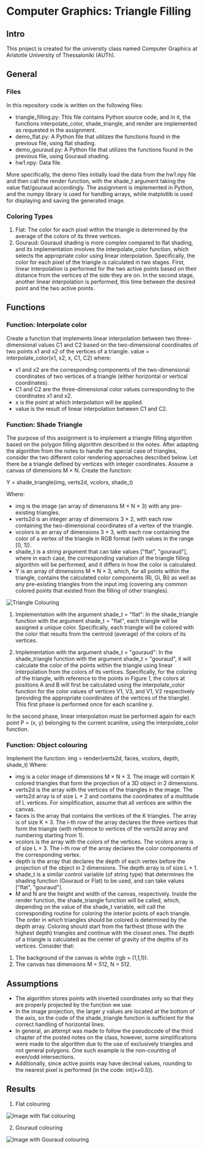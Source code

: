 # Computer Graphics: Triangle Filling
## Intro
This project is created for the university class named Computer Graphics at Aristotle University of Thessaloniki (AUTh).

## General
### Files
In this repository code is written on the following files:
* triangle_filling.py: This file contains Python source code, and in it, the functions interpolate_color, shade_triangle, and render are implemented as requested in the assignment.
* demo_flat.py: A Python file that utilizes the functions found in the previous file, using flat shading.
* demo_gouraud.py: A Python file that utilizes the functions found in the previous file, using Gouraud shading.
* hw1.npy: Data file.

More specifically, the demo files initially load the data from the hw1.npy file and then call the render function, with the shade_t argument taking the value flat/gouraud accordingly. The assignment is implemented in Python, and the numpy library is used for handling arrays, while matplotlib is used for displaying and saving the generated image.

### Coloring Types
1. Flat: The color for each pixel within the triangle is determined by the average of the colors of its three vertices.
2. Gouraud: Gouraud shading is more complex compared to flat shading, and its implementation involves the interpolate_color function, which selects the appropriate color using linear interpolation. Specifically, the color for each pixel of the triangle is calculated in two stages. First, linear interpolation is performed for the two active points based on their distance from the vertices of the side they are on. In the second stage, another linear interpolation is performed, this time between the desired point and the two active points.

## Functions
### Function: Interpolate color
Create a function that implements linear interpolation between two three-dimensional values C1 and C2 based on the two-dimensional coordinates of two points x1 and x2 of the vertices of a triangle.
value = interpolate_color(x1, x2, x, C1, C2)
where:
* x1 and x2 are the corresponding components of the two-dimensional coordinates of two vertices of a triangle (either horizontal or vertical coordinates).
* C1 and C2 are the three-dimensional color values corresponding to the coordinates x1 and x2.
* x is the point at which interpolation will be applied.
* value is the result of linear interpolation between C1 and C2.

### Function: Shade Triangle
The purpose of this assignment is to implement a triangle filling algorithm based on the polygon filling algorithm described in the notes. After adapting the algorithm from the notes to handle the special case of triangles, consider the two different color rendering approaches described below.
Let there be a triangle defined by vertices with integer coordinates. Assume a canvas of dimensions M × N. Create the function:

Y = shade_triangle(img, verts2d, vcolors, shade_t)

Where:

* img is the image (an array of dimensions M × N × 3) with any pre-existing triangles.
* verts2d is an integer array of dimensions 3 × 2, with each row containing the two-dimensional coordinates of a vertex of the triangle.
* vcolors is an array of dimensions 3 × 3, with each row containing the color of a vertex of the triangle in RGB format (with values in the range [0, 1]).
* shade_t is a string argument that can take values ["flat", "gouraud"], where in each case, the corresponding variation of the triangle filling algorithm will be performed, and it differs in how the color is calculated.
* Y is an array of dimensions M × N × 3, which, for all points within the triangle, contains the calculated color components (Ri, Gi, Bi) as well as any pre-existing triangles from the input img (covering any common colored points that existed from the filling of other triangles).

![Triangle Colouring](/images/colouring.png)


1. Implementation with the argument shade_t = "flat":
In the shade_triangle function with the argument shade_t = "flat", each triangle will be assigned a unique color. Specifically, each triangle will be colored with the color that results from the centroid (average) of the colors of its vertices.

2. Implementation with the argument shade_t = "gouraud":
In the shade_triangle function with the argument shade_t = "gouraud", it will calculate the color of the points within the triangle using linear interpolation from the colors of its vertices. Specifically, for the coloring of the triangle, with reference to the points in Figure 1, the colors at positions A and B will first be calculated using the interpolate_color function for the color values of vertices V1, V3, and V1, V2 respectively (providing the appropriate coordinates of the vertices of the triangle). This first phase is performed once for each scanline y.

In the second phase, linear interpolation must be performed again for each point P = (x, y) belonging to the current scanline, using the interpolate_color function.

### Function: Object colouring
Implement the function:
img = render(verts2d, faces, vcolors, depth, shade_t)
Where:
* img is a color image of dimensions M × N × 3. The image will contain K colored triangles
that form the projection of a 3D object in 2 dimensions.
* verts2d is the array with the vertices of the triangles in the image. The verts2d array is
of size L × 2 and contains the coordinates of a multitude of L vertices. For simplification,
assume that all vertices are within the canvas.
* faces is the array that contains the vertices of the K triangles. The array is of size K × 3.
The i-th row of the array declares the three vertices that form the triangle (with reference
to vertices of the verts2d array and numbering starting from 1).
* vcolors is the array with the colors of the vertices. The vcolors array is of size L × 3.
The i-th row of the array declares the color components of the corresponding vertex.
* depth is the array that declares the depth of each vertex before the projection of the object
in 2 dimensions. The depth array is of size L × 1.
* shade_t is a similar control variable (of string type) that determines the shading function
(Gouraud or Flat) to be used, and can take values ["flat", "gouraud"].
* M and N are the height and width of the canvas, respectively.
Inside the render function, the shade_triangle function will be called, which, depending on
the value of the shade_t variable, will call the corresponding routine for coloring the interior
points of each triangle. The order in which triangles should be colored is determined by the depth
array. Coloring should start from the farthest (those with the highest depth) triangles and continue
with the closest ones. The depth of a triangle is calculated as the center of gravity of the depths of its vertices.
Consider that:
1. The background of the canvas is white (rgb = (1,1,1)).
2. The canvas has dimensions M = 512, N = 512.

## Assumptions
* The algorithm stores points with inverted coordinates only so that they are properly projected by the function we use.
* In the image projection, the larger y values are located at the bottom of the axis, so the code of the shade_triangle function is sufficient for the correct handling of horizontal lines.
* In general, an attempt was made to follow the pseudocode of the third chapter of the posted notes on the class, however, some simplifications were made to the algorithm due to the use of exclusively triangles and not general polygons. One such example is the non-counting of even/odd intersections.
* Additionally, since active points may have decimal values, rounding to the nearest pixel is performed (in the code: int(x+0.5)).

## Results
1. Flat colouring
   
![Image with flat colouring](/images/result_flat.png)

2. Gouraud colouring

![Image with Gouraud colouring](/images/result_gouraud.png)
